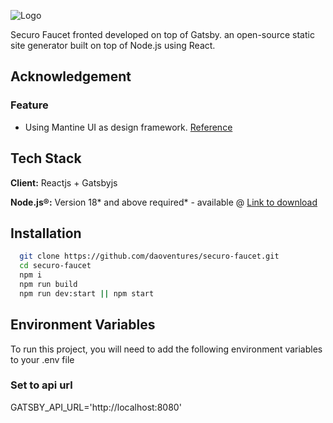 
![Logo](https://gateway.pinata.cloud/ipfs/Qmc9iApVWmhLxmHaRpB6L85XY67JGiACML2h12EZgWuMU2)


Securo Faucet fronted developed on top of Gatsby. an open-source static site generator built on top of Node.js using React.
## Acknowledgement

### Feature
- Using Mantine UI as design framework. [Reference](https://mantine.dev/pages/getting-started/)
## Tech Stack

**Client:** Reactjs + Gatsbyjs

**Node.js®:** Version 18* and above required* - available @ [Link to download](https://nodejs.org/en/blog/release/v14.17.3/)


## Installation

```bash
  git clone https://github.com/daoventures/securo-faucet.git
  cd securo-faucet
  npm i
  npm run build
  npm run dev:start || npm start
```
    
## Environment Variables

To run this project, you will need to add the following environment variables to your .env file

### Set to api url
GATSBY_API_URL='http://localhost:8080'

